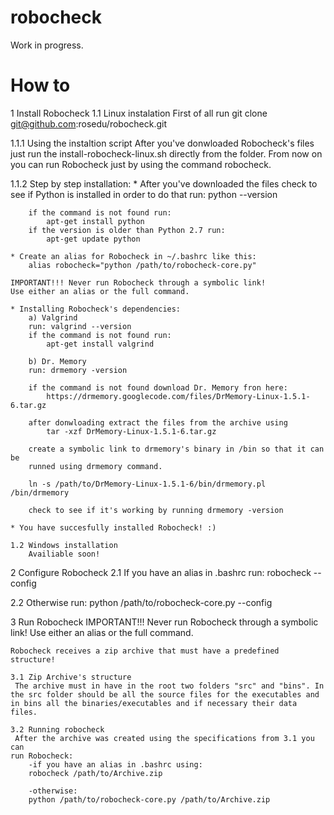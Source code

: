robocheck
=========

Work in progress.

How to
=========

1 Install Robocheck
 1.1 Linux instalation
   First of all run git clone git@github.com:rosedu/robocheck.git

   1.1.1 Using the instaltion script
    After you've donwloaded Robocheck's files just run the
   install-robocheck-linux.sh directly from the folder.
   From now on you can run Robocheck just by using the command robocheck.

   1.1.2 Step by step installation:
    * After you've downloaded the files check to see if Python is installed
    in order to do that run:
        python --version

        if the command is not found run:
            apt-get install python
        if the version is older than Python 2.7 run:
            apt-get update python

    * Create an alias for Robocheck in ~/.bashrc like this:
        alias robocheck="python /path/to/robocheck-core.py"

    IMPORTANT!!! Never run Robocheck through a symbolic link!
    Use either an alias or the full command.

    * Installing Robocheck's dependencies:
        a) Valgrind
        run: valgrind --version
        if the command is not found run:
            apt-get install valgrind

        b) Dr. Memory
        run: drmemory -version

        if the command is not found download Dr. Memory fron here:
            https://drmemory.googlecode.com/files/DrMemory-Linux-1.5.1-6.tar.gz

        after donwloading extract the files from the archive using
            tar -xzf DrMemory-Linux-1.5.1-6.tar.gz

        create a symbolic link to drmemory's binary in /bin so that it can be
        runned using drmemory command.

        ln -s /path/to/DrMemory-Linux-1.5.1-6/bin/drmemory.pl /bin/drmemory

        check to see if it's working by running drmemory -version

    * You have succesfully installed Robocheck! :)

    1.2 Windows installation
        Availiable soon!

2 Configure Robocheck
   2.1 If you have an alias in .bashrc run:
    robocheck --config

   2.2 Otherwise run:
    python /path/to/robocheck-core.py --config

3 Run Robocheck
        IMPORTANT!!! Never run Robocheck through a symbolic link!
    Use either an alias or the full command.

    Robocheck receives a zip archive that must have a predefined structure!

    3.1 Zip Archive's structure
     The archive must in have in the root two folders "src" and "bins". In
    the src folder should be all the source files for the executables and
    in bins all the binaries/executables and if necessary their data files.

    3.2 Running robocheck
     After the archive was created using the specifications from 3.1 you can
    run Robocheck:
        -if you have an alias in .bashrc using:
        robocheck /path/to/Archive.zip

        -otherwise:
        python /path/to/robocheck-core.py /path/to/Archive.zip

